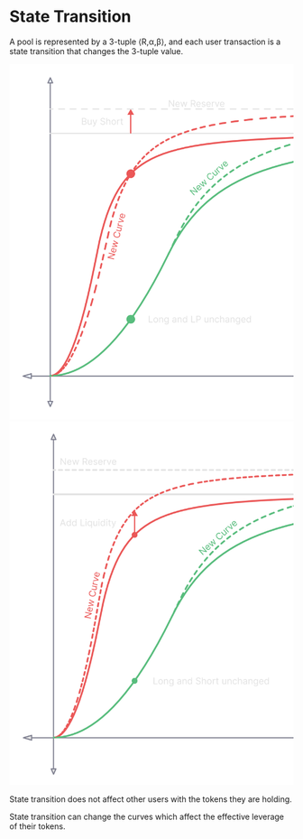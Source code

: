 # State Transition

A pool is represented by a 3-tuple ⟨R,α,β⟩, and each user transaction is a state transition that changes the 3-tuple value.

![](<../../.gitbook/assets/image (5).png>)![](<../../.gitbook/assets/image (3) (2).png>)

State transition does not affect other users with the tokens they are holding.

State transition can change the curves which affect the effective leverage of their tokens.

